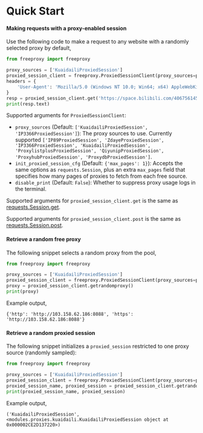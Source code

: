 # Quick Start

#### Making requests with a proxy-enabled session

Use the following code to make a request to any website with a randomly selected proxy by default,

```python
from freeproxy import freeproxy

proxy_sources = ['KuaidailiProxiedSession']
proxied_session_client = freeproxy.ProxiedSessionClient(proxy_sources=proxy_sources)
headers = {
    'User-Agent': 'Mozilla/5.0 (Windows NT 10.0; Win64; x64) AppleWebKit/537.36 (KHTML, like Gecko) Chrome/98.0.4758.102 Safari/537.36'
}
resp = proxied_session_client.get('https://space.bilibili.com/406756145', headers=headers)
print(resp.text)
```

Supported arguments for `ProxiedSessionClient`:

- `proxy_sources` (Default: `['KuaidailiProxiedSession', 'IP3366ProxiedSession']`): The proxy sources to use. Currently supported `['IP89ProxiedSession', 'ZdayeProxiedSession', 'IP3366ProxiedSession', 'KuaidailiProxiedSession', 'ProxylistplusProxiedSession', 'QiyunipProxiedSession', 'ProxyhubProxiedSession', 'ProxydbProxiedSession']`.
- `init_proxied_session_cfg` (Default: `{'max_pages': 1}`): Accepts the same options as `requests.Session`, plus an extra `max_pages` field that specifies how many pages of proxies to fetch from each free source.
- `disable_print` (Default: `False`): Whether to suppress proxy usage logs in the terminal.

Supported arguments for `proxied_session_client.get` is the same as [requests.Session.get](https://requests.readthedocs.io/en/latest/).

Supported arguments for `proxied_session_client.post` is the same as [requests.Session.post](https://requests.readthedocs.io/en/latest/).

#### Retrieve a random free proxy

The following snippet selects a random proxy from the pool,

```python
from freeproxy import freeproxy

proxy_sources = ['KuaidailiProxiedSession']
proxied_session_client = freeproxy.ProxiedSessionClient(proxy_sources=proxy_sources)
proxy = proxied_session_client.getrandomproxy()
print(proxy)
```

Example output,

```
{'http': 'http://103.158.62.186:8088', 'https': 'http://103.158.62.186:8088'}
```

#### Retrieve a random proxied session

The following snippet initializes a `proxied_session` restricted to one proxy source (randomly sampled):

```python
from freeproxy import freeproxy

proxy_sources = ['KuaidailiProxiedSession']
proxied_session_client = freeproxy.ProxiedSessionClient(proxy_sources=proxy_sources)
proxied_session_name, proxied_session = proxied_session_client.getrandomproxiedsession()
print(proxied_session_name, proxied_session)
```

Example output,

```
('KuaidailiProxiedSession', <modules.proxies.kuaidaili.KuaidailiProxiedSession object at 0x000002CE2D137220>)
```
